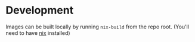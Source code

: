 # Development

Images can be built locally by running `nix-build` from the repo root. (You'll need to have [nix](https://nixos.org/download.html) installed)
